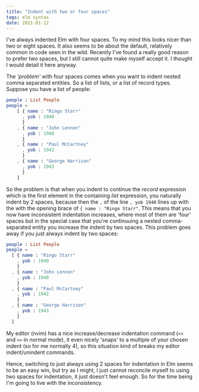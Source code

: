 ```yaml
---
title: "Indent with two or four spaces"
tags: elm syntax 
date: 2021-01-12
---
```


I've always indented Elm with four spaces. To my mind this looks nicer than two or eight spaces. It also seems to be about the default, relatively common in code seen in the wild. Recently I've found a really good reason to prefer two spaces, but I still cannot quite make myself accept it. I thought I would detail it here anyway.

The *'problem'* with four spaces comes when you want to indent nested comma separated entities. So a list of lists, or a list of record types. Suppose you have a list of people:

```elm
people : List People
people =
    [ { name : "Ringo Starr"
      , yob : 1940
      }
    , { name : "John Lennon"
      , yob : 1940
      }
    , { name : "Paul McCartney"
      , yob : 1942
      }
    , { name : "George Harrison"
      , yob : 1943
      }
    ]
```

So the problem is that when you indent to continue the *record* expression which is the first element in the containing *list* expression, you naturally indent by 2 spaces, because then the `,` of the line `, yob 1940` lines up with the with the opening brace of `{ name : "Ringo Starr"`. This means that you now have inconsistent indentation increases, where most of them are 'four' spaces but in the special case that you're continuuing a nested comma-separated entity you increase the indent by two spaces. This problem goes away if you just always indent by two spaces:

```elm
people : List People
people =
  [ { name : "Ringo Starr"
    , yob : 1940
    }
  , { name : "John Lennon"
    , yob : 1940
    }
  , { name : "Paul McCartney"
    , yob : 1942
    }
  , { name : "George Harrison"
    , yob : 1943
    }
  ]
```

My editor (nvim) has a nice increase/decrease indentation command (`<<` and `>>` in normal mode), it even nicely 'snaps' to a multiple of your chosen indent (so for me normally 4), so this situation kind of breaks my editor indent/unindent commands. 

Hence, switching to just always using 2 spaces for indentation in Elm seems to be an easy win, but try as I might, I just cannot reconcile myself to using two spaces for indentation, it just doesn't feel enough. So for the time being I'm going to live with the inconsistency.


